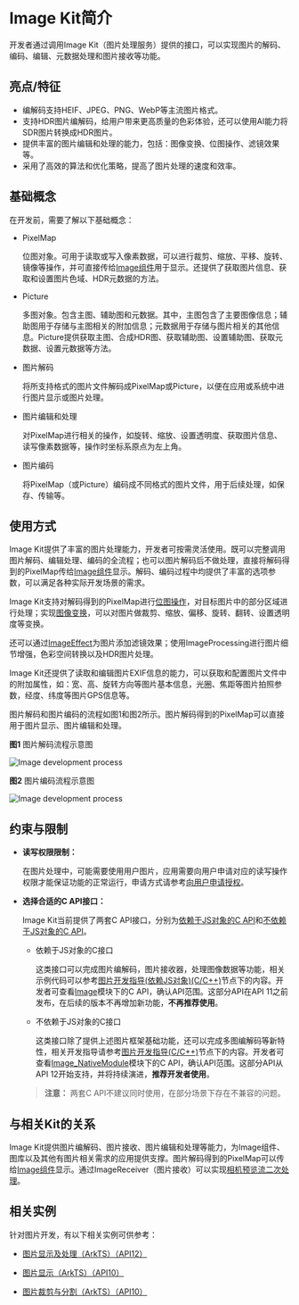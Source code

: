 # Image Kit简介
<!--Kit: Image Kit-->
<!--Subsystem: Multimedia-->
<!--Owner: @aulight02-->
<!--Designer: @liyang_bryan-->
<!--Tester: @xchaosioda-->
<!--Adviser: @zengyawen-->

开发者通过调用Image Kit（图片处理服务）提供的接口，可以实现图片的解码、编码、编辑、元数据处理和图片接收等功能。

## 亮点/特征

- 编解码支持HEIF、JPEG、PNG、WebP等主流图片格式。
- 支持HDR图片编解码，给用户带来更高质量的色彩体验，还可以使用AI能力将SDR图片转换成HDR图片。
- 提供丰富的图片编辑和处理的能力，包括：图像变换、位图操作、滤镜效果等。
- 采用了高效的算法和优化策略，提高了图片处理的速度和效率。

## 基础概念
在开发前，需要了解以下基础概念：

- PixelMap

  位图对象。可用于读取或写入像素数据，可以进行裁剪、缩放、平移、旋转、镜像等操作，并可直接传给[Image组件](../../ui/arkts-graphics-display.md)用于显示。还提供了获取图片信息、获取和设置图片色域、HDR元数据的方法。

- Picture
  
  多图对象。包含主图、辅助图和元数据。其中，主图包含了主要图像信息；辅助图用于存储与主图相关的附加信息；元数据用于存储与图片相关的其他信息。Picture提供获取主图、合成HDR图、获取辅助图、设置辅助图、获取元数据、设置元数据等方法。

- 图片解码
  
  将所支持格式的图片文件解码成PixelMap或Picture，以便在应用或系统中进行图片显示或图片处理。

- 图片编辑和处理

  对PixelMap进行相关的操作，如旋转、缩放、设置透明度、获取图片信息、读写像素数据等，操作时坐标系原点为左上角。

- 图片编码

  将PixelMap（或Picture）编码成不同格式的图片文件，用于后续处理，如保存、传输等。

## 使用方式

Image Kit提供了丰富的图片处理能力，开发者可按需灵活使用。既可以完整调用图片解码、编辑处理、编码的全流程；也可以图片解码后不做处理，直接将解码得到的PixelMap传给[Image组件](../../ui/arkts-graphics-display.md)显示。解码、编码过程中均提供了丰富的选项参数，可以满足各种实际开发场景的需求。

Image Kit支持对解码得到的PixelMap进行[位图操作](../image/image-pixelmap-operation.md)，对目标图片中的部分区域进行处理；实现[图像变换](../image/image-transformation.md)，可以对图片做裁剪、缩放、偏移、旋转、翻转、设置透明度等变换。

还可以通过[ImageEffect](../image/image-effect-guidelines.md)为图片添加滤镜效果；使用ImageProcessing进行图片细节增强，色彩空间转换以及HDR图片处理。

Image Kit还提供了读取和编辑图片EXIF信息的能力，可以获取和配置图片文件中的附加属性，如：宽、高、旋转方向等图片基本信息，光圈、焦距等图片拍照参数，经度、纬度等图片GPS信息等。

图片解码和图片编码的流程如图1和图2所示。图片解码得到的PixelMap可以直接用于图片显示、图片编辑和处理。

**图1** 图片解码流程示意图

![Image development process](figures/image-decoding.png)

**图2** 图片编码流程示意图

![Image development process](figures/image-encoding.png)


## 约束与限制

- **读写权限限制：**

  在图片处理中，可能需要使用用户图片，应用需要向用户申请对应的读写操作权限才能保证功能的正常运行，申请方式请参考[向用户申请授权](../../security/AccessToken/request-user-authorization.md)。

- **选择合适的C API接口：**
  
  Image Kit当前提供了两套C API接口，分别为[依赖于JS对象的C API](../../reference/apis-image-kit/capi-image.md)和[不依赖于JS对象的C API](../../reference/apis-image-kit/capi-image-nativemodule.md)。
  - 依赖于JS对象的C接口
  
    这类接口可以完成图片编解码，图片接收器，处理图像数据等功能，相关示例代码可以参考[图片开发指导(依赖JS对象)(C/C++)](image-decoding-native.md)节点下的内容。开发者可查看[Image](../../reference/apis-image-kit/capi-image.md)模块下的C API，确认API范围。这部分API在API 11之前发布，在后续的版本不再增加新功能，**不再推荐使用**。

  - 不依赖于JS对象的C接口
  
    这类接口除了提供上述图片框架基础功能，还可以完成多图编解码等新特性，相关开发指导请参考[图片开发指导(C/C++)](image-source-c.md)节点下的内容。开发者可查看[Image_NativeModule](../../reference/apis-image-kit/capi-image-nativemodule.md)模块下的C API，确认API范围。这部分API从API 12开始支持，并将持续演进，**推荐开发者使用**。

  > **注意：**
  > 两套C API不建议同时使用，在部分场景下存在不兼容的问题。

## 与相关Kit的关系

Image Kit提供图片编解码、图片接收、图片编辑和处理等能力，为Image组件、图库以及其他有图片相关需求的应用提供支撑。图片解码得到的PixelMap可以传给[Image组件](../../ui/arkts-graphics-display.md)显示。通过ImageReceiver（图片接收）可以实现[相机预览流二次处理](../camera/native-camera-preview-imageReceiver.md)。

## 相关实例

针对图片开发，有以下相关实例可供参考：

- [图片显示及处理（ArkTS）（API12）](https://gitcode.com/openharmony/applications_app_samples/tree/master/code/BasicFeature/Media/Image)

- [图片显示（ArkTS）（API10）](https://gitcode.com/openharmony/applications_app_samples/tree/master/code/BasicFeature/Media/ImageShow)

- [图片裁剪与分割（ArkTS）（API10）](https://gitcode.com/openharmony/applications_app_samples/tree/master/code/SystemFeature/Media/GamePuzzle)
